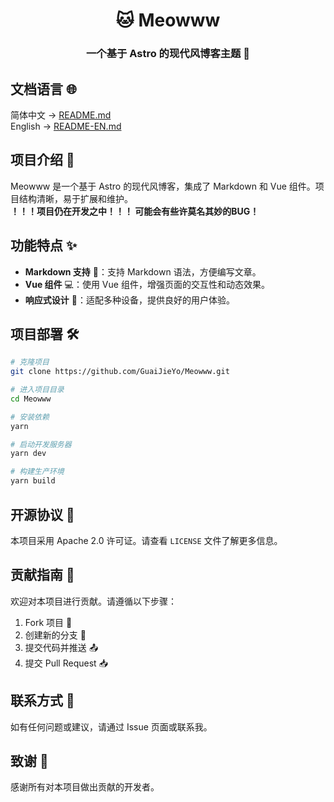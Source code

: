 <div align="center">
  <h1>🐱 Meowww</h1>
  <h3>一个基于 Astro 的现代风博客主题 🚀</h1>
</div>

## 文档语言 🌐

简体中文 -> [README.md](README.md)  
English -> [README-EN.md](README-EN.md)

## 项目介绍 📝

Meowww 是一个基于 Astro 的现代风博客，集成了 Markdown 和 Vue 组件。项目结构清晰，易于扩展和维护。  
**！！！项目仍在开发之中！！！ 可能会有些许莫名其妙的BUG！**

## 功能特点 ✨

- **Markdown 支持** 📝：支持 Markdown 语法，方便编写文章。
- **Vue 组件** 💻：使用 Vue 组件，增强页面的交互性和动态效果。
- **响应式设计** 📱：适配多种设备，提供良好的用户体验。

## 项目部署 🛠️

```bash
# 克隆项目
git clone https://github.com/GuaiJieYo/Meowww.git

# 进入项目目录
cd Meowww

# 安装依赖
yarn

# 启动开发服务器
yarn dev

# 构建生产环境
yarn build
```

## 开源协议 📄

本项目采用 Apache 2.0 许可证。请查看 `LICENSE` 文件了解更多信息。

## 贡献指南 🤝

欢迎对本项目进行贡献。请遵循以下步骤：

1. Fork 项目 🍴
2. 创建新的分支 🌿
3. 提交代码并推送 📤
4. 提交 Pull Request 📥

## 联系方式 📧

如有任何问题或建议，请通过 Issue 页面或联系我。

## 致谢 🙏

感谢所有对本项目做出贡献的开发者。
